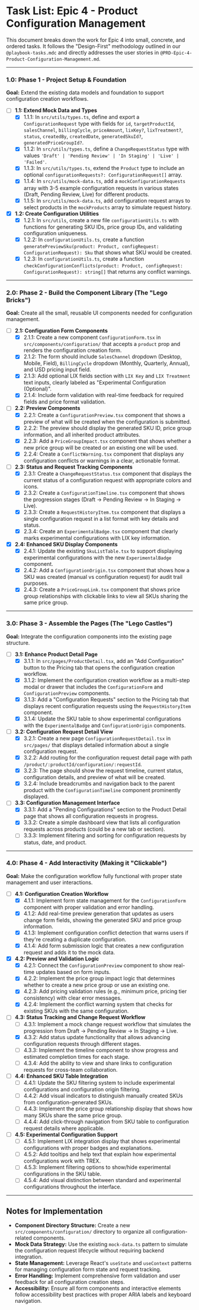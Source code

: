 # Task List: Epic 4 - Product Configuration Management

This document breaks down the work for Epic 4 into small, concrete, and ordered tasks. It follows the "Design-First" methodology outlined in our `@playbook-tasks.mdc` and directly addresses the user stories in `@PRD-Epic-4-Product-Configuration-Management.md`.

---

### 1.0: Phase 1 - Project Setup & Foundation

**Goal:** Extend the existing data models and foundation to support configuration creation workflows.

- [ ] **1.1: Extend Mock Data and Types**
    - [x] 1.1.1: In `src/utils/types.ts`, define and export a `ConfigurationRequest` type with fields for `id`, `targetProductId`, `salesChannel`, `billingCycle`, `priceAmount`, `lixKey?`, `lixTreatment?`, `status`, `createdBy`, `createdDate`, `generatedSkuId?`, `generatedPriceGroupId?`.
    - [x] 1.1.2: In `src/utils/types.ts`, define a `ChangeRequestStatus` type with values `'Draft' | 'Pending Review' | 'In Staging' | 'Live' | 'Failed'`.
    - [x] 1.1.3: In `src/utils/types.ts`, extend the `Product` type to include an optional `configurationRequests?: ConfigurationRequest[]` array.
    - [x] 1.1.4: In `src/utils/mock-data.ts`, add a `mockConfigurationRequests` array with 3-5 example configuration requests in various states (Draft, Pending Review, Live) for different products.
    - [x] 1.1.5: In `src/utils/mock-data.ts`, add configuration request arrays to select products in the `mockProducts` array to simulate request history.

- [x] **1.2: Create Configuration Utilities**
    - [x] 1.2.1: In `src/utils`, create a new file `configurationUtils.ts` with functions for generating SKU IDs, price group IDs, and validating configuration uniqueness.
    - [x] 1.2.2: In `configurationUtils.ts`, create a function `generatePreviewSku(product: Product, configRequest: ConfigurationRequest): Sku` that shows what SKU would be created.
    - [x] 1.2.3: In `configurationUtils.ts`, create a function `checkConfigurationConflicts(product: Product, configRequest: ConfigurationRequest): string[]` that returns any conflict warnings.

---

### 2.0: Phase 2 - Build the Component Library (The "Lego Bricks")

**Goal:** Create all the small, reusable UI components needed for configuration management.

- [ ] **2.1: Configuration Form Components**
    - [x] 2.1.1: Create a new component `ConfigurationForm.tsx` in `src/components/configuration/` that accepts a `product` prop and renders the configuration creation form.
    - [x] 2.1.2: The form should include `SalesChannel` dropdown (Desktop, Mobile, Field), `BillingCycle` dropdown (Monthly, Quarterly, Annual), and USD pricing input field.
    - [x] 2.1.3: Add optional LIX fields section with `LIX Key` and `LIX Treatment` text inputs, clearly labeled as "Experimental Configuration (Optional)".
    - [x] 2.1.4: Include form validation with real-time feedback for required fields and price format validation.

- [ ] **2.2: Preview Components**
    - [x] 2.2.1: Create a `ConfigurationPreview.tsx` component that shows a preview of what will be created when the configuration is submitted.
    - [x] 2.2.2: The preview should display the generated SKU ID, price group information, and all inherited product attributes.
    - [x] 2.2.3: Add a `PriceGroupImpact.tsx` component that shows whether a new price group will be created or an existing one will be used.
    - [x] 2.2.4: Create a `ConflictWarning.tsx` component that displays any configuration conflicts or warnings in a clear, actionable format.

- [ ] **2.3: Status and Request Tracking Components**
    - [x] 2.3.1: Create a `ChangeRequestStatus.tsx` component that displays the current status of a configuration request with appropriate colors and icons.
    - [x] 2.3.2: Create a `ConfigurationTimeline.tsx` component that shows the progression stages (Draft → Pending Review → In Staging → Live).
    - [x] 2.3.3: Create a `RequestHistoryItem.tsx` component that displays a single configuration request in a list format with key details and status.
    - [x] 2.3.4: Create an `ExperimentalBadge.tsx` component that clearly marks experimental configurations with LIX key information.

- [x] **2.4: Enhanced SKU Display Components**
    - [x] 2.4.1: Update the existing `SkuListTable.tsx` to support displaying experimental configurations with the new `ExperimentalBadge` component.
    - [x] 2.4.2: Add a `ConfigurationOrigin.tsx` component that shows how a SKU was created (manual vs configuration request) for audit trail purposes.
    - [x] 2.4.3: Create a `PriceGroupLink.tsx` component that shows price group relationships with clickable links to view all SKUs sharing the same price group.

---

### 3.0: Phase 3 - Assemble the Pages (The "Lego Castles")

**Goal:** Integrate the configuration components into the existing page structure.

- [ ] **3.1: Enhance Product Detail Page**
    - [x] 3.1.1: In `src/pages/ProductDetail.tsx`, add an "Add Configuration" button to the Pricing tab that opens the configuration creation workflow.
    - [x] 3.1.2: Implement the configuration creation workflow as a multi-step modal or drawer that includes the `ConfigurationForm` and `ConfigurationPreview` components.
    - [x] 3.1.3: Add a "Configuration Requests" section to the Pricing tab that displays recent configuration requests using the `RequestHistoryItem` component.
    - [x] 3.1.4: Update the SKU table to show experimental configurations with the `ExperimentalBadge` and `ConfigurationOrigin` components.

- [ ] **3.2: Configuration Request Detail View**
    - [x] 3.2.1: Create a new page `ConfigurationRequestDetail.tsx` in `src/pages/` that displays detailed information about a single configuration request.
    - [x] 3.2.2: Add routing for the configuration request detail page with path `/product/:productId/configuration/:requestId`.
    - [x] 3.2.3: The page should show the request timeline, current status, configuration details, and preview of what will be created.
    - [x] 3.2.4: Include breadcrumbs and navigation back to the parent product with the `ConfigurationTimeline` component prominently displayed.

- [ ] **3.3: Configuration Management Interface**
    - [x] 3.3.1: Add a "Pending Configurations" section to the Product Detail page that shows all configuration requests in progress.
    - [x] 3.3.2: Create a simple dashboard view that lists all configuration requests across products (could be a new tab or section).
    - [ ] 3.3.3: Implement filtering and sorting for configuration requests by status, date, and product.

---

### 4.0: Phase 4 - Add Interactivity (Making it "Clickable")

**Goal:** Make the configuration workflow fully functional with proper state management and user interactions.

- [ ] **4.1: Configuration Creation Workflow**
    - [x] 4.1.1: Implement form state management for the `ConfigurationForm` component with proper validation and error handling.
    - [x] 4.1.2: Add real-time preview generation that updates as users change form fields, showing the generated SKU and price group information.
    - [x] 4.1.3: Implement configuration conflict detection that warns users if they're creating a duplicate configuration.
    - [x] 4.1.4: Add form submission logic that creates a new configuration request and adds it to the mock data.

- [x] **4.2: Preview and Validation Logic**
    - [x] 4.2.1: Connect the `ConfigurationPreview` component to show real-time updates based on form inputs.
    - [x] 4.2.2: Implement the price group impact logic that determines whether to create a new price group or use an existing one.
    - [x] 4.2.3: Add pricing validation rules (e.g., minimum price, pricing tier consistency) with clear error messages.
    - [x] 4.2.4: Implement the conflict warning system that checks for existing SKUs with the same configuration.

- [ ] **4.3: Status Tracking and Change Request Workflow**
    - [ ] 4.3.1: Implement a mock change request workflow that simulates the progression from Draft → Pending Review → In Staging → Live.
    - [x] 4.3.2: Add status update functionality that allows advancing configuration requests through different stages.
    - [ ] 4.3.3: Implement the timeline component to show progress and estimated completion times for each stage.
    - [ ] 4.3.4: Add the ability to view and share links to configuration requests for cross-team collaboration.

- [ ] **4.4: Enhanced SKU Table Integration**
    - [ ] 4.4.1: Update the SKU filtering system to include experimental configurations and configuration origin filtering.
    - [ ] 4.4.2: Add visual indicators to distinguish manually created SKUs from configuration-generated SKUs.
    - [ ] 4.4.3: Implement the price group relationship display that shows how many SKUs share the same price group.
    - [ ] 4.4.4: Add click-through navigation from SKU table to configuration request details where applicable.

- [ ] **4.5: Experimental Configuration Support**
    - [ ] 4.5.1: Implement LIX integration display that shows experimental configurations with proper badges and explanations.
    - [ ] 4.5.2: Add tooltips and help text that explain how experimental configurations work with TREX.
    - [ ] 4.5.3: Implement filtering options to show/hide experimental configurations in the SKU table.
    - [ ] 4.5.4: Add visual distinction between standard and experimental configurations throughout the interface.

---

## Notes for Implementation

- **Component Directory Structure:** Create a new `src/components/configuration/` directory to organize all configuration-related components.
- **Mock Data Strategy:** Use the existing `mock-data.ts` pattern to simulate the configuration request lifecycle without requiring backend integration.
- **State Management:** Leverage React's `useState` and `useContext` patterns for managing configuration form state and request tracking.
- **Error Handling:** Implement comprehensive form validation and user feedback for all configuration creation steps.
- **Accessibility:** Ensure all form components and interactive elements follow accessibility best practices with proper ARIA labels and keyboard navigation. 